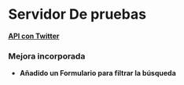<h1><b>Servidor De pruebas<b></h1>
<a href="http://51.254.116.159:8080/">API con Twitter</a>
  
 <h3><b>Mejora incorporada</b></h3>
 <ul>
    <li>Añadido un Formulario para filtrar la búsqueda</li>
  </ul>
